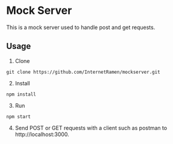 # Mock Server
This is a mock server used to handle post and get requests. 

## Usage
1. Clone

```git clone https://github.com/InternetRamen/mockserver.git```

2. Install

```npm install```

3. Run

```npm start```

4. Send POST or GET requests with a client such as postman to http://localhost:3000.

